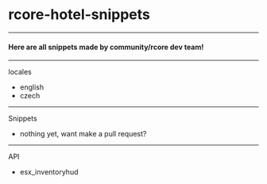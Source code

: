 # rcore-hotel-snippets
---

#### Here are all snippets made by community/rcore dev team!

---

locales
- english
- czech

---

Snippets 
- nothing yet, want make a pull request?

---

API
- esx_inventoryhud
